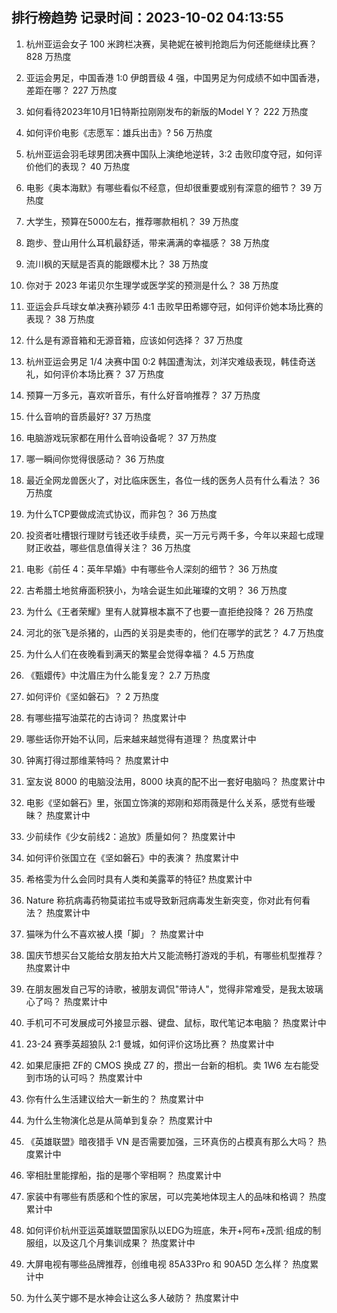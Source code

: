 
## 排行榜趋势 记录时间：2023-10-02 04:13:55
  
  1. 杭州亚运会女子 100 米跨栏决赛，吴艳妮在被判抢跑后为何还能继续比赛？ 828 万热度
    
  2. 亚运会男足，中国香港 1:0 伊朗晋级 4 强，中国男足为何成绩不如中国香港，差距在哪？ 227 万热度
    
  3. 如何看待2023年10月1日特斯拉刚刚发布的新版的Model Y？ 222 万热度
    
  4. 如何评价电影《志愿军：雄兵出击》? 56 万热度
    
  5. 杭州亚运会羽毛球男团决赛中国队上演绝地逆转，3:2 击败印度夺冠，如何评价他们的表现？ 40 万热度
    
  6. 电影《奥本海默》有哪些看似不经意，但却很重要或别有深意的细节？ 39 万热度
    
  7. 大学生，预算在5000左右，推荐哪款相机？ 39 万热度
    
  8. 跑步、登山用什么耳机最舒适，带来满满的幸福感？ 38 万热度
    
  9. 流川枫的天赋是否真的能跟樱木比？ 38 万热度
    
  10. 你对于 2023 年诺贝尔生理学或医学奖的预测是什么？ 38 万热度
    
  11. 亚运会乒乓球女单决赛孙颖莎 4:1 击败早田希娜夺冠，如何评价她本场比赛的表现？ 38 万热度
    
  12. 什么是有源音箱和无源音箱，应该如何选择？ 37 万热度
    
  13. 杭州亚运会男足 1/4 决赛中国 0:2 韩国遭淘汰，刘洋灾难级表现，韩佳奇送礼，如何评价本场比赛？ 37 万热度
    
  14. 预算一万多元，喜欢听音乐，有什么好音响推荐？ 37 万热度
    
  15. 什么音响的音质最好? 37 万热度
    
  16. 电脑游戏玩家都在用什么音响设备呢？ 37 万热度
    
  17. 哪一瞬间你觉得很感动？ 36 万热度
    
  18. 最近全网龙兽医火了，对比临床医生，各位一线的医务人员有什么看法？ 36 万热度
    
  19. 为什么TCP要做成流式协议，而非包？ 36 万热度
    
  20. 投资者吐槽银行理财亏钱还收手续费，买一万元亏两千多，今年以来超七成理财正收益，哪些信息值得关注？ 36 万热度
    
  21. 电影《前任 4：英年早婚》中有哪些令人深刻的细节？ 36 万热度
    
  22. 古希腊土地贫瘠面积狭小，为啥会诞生如此璀璨的文明？ 36 万热度
    
  23. 为什么《王者荣耀》里有人就算根本赢不了也要一直拒绝投降？ 26 万热度
    
  24. 河北的张飞是杀猪的，山西的关羽是卖枣的，他们在哪学的武艺？ 4.7 万热度
    
  25. 为什么人们在夜晚看到满天的繁星会觉得幸福？ 4.5 万热度
    
  26. 《甄嬛传》中沈眉庄为什么能复宠？ 2.7 万热度
    
  27. 如何评价《坚如磐石》？ 2 万热度
    
  28. 有哪些描写油菜花的古诗词？ 热度累计中
    
  29. 哪些话你开始不认同，后来越来越觉得有道理？ 热度累计中
    
  30. 钟离打得过那维莱特吗？ 热度累计中
    
  31. 室友说 8000 的电脑没法用，8000 块真的配不出一套好电脑吗？ 热度累计中
    
  32. 电影《坚如磐石》里，张国立饰演的郑刚和郑雨薇是什么关系，感觉有些暧昧？ 热度累计中
    
  33. 少前续作《少女前线2：追放》质量如何？ 热度累计中
    
  34. 如何评价张国立在《坚如磐石》中的表演？ 热度累计中
    
  35. 希格雯为什么会同时具有人类和美露莘的特征? 热度累计中
    
  36. Nature 称抗病毒药物莫诺拉韦或导致新冠病毒发生新突变，你对此有何看法？ 热度累计中
    
  37. 猫咪为什么不喜欢被人摸「脚」？ 热度累计中
    
  38. 国庆节想买台又能给女朋友拍大片又能流畅打游戏的手机，有哪些机型推荐？ 热度累计中
    
  39. 在朋友圈发自己写的诗歌，被朋友调侃"带诗人"，觉得非常难受，是我太玻璃心了吗？ 热度累计中
    
  40. 手机可不可发展成可外接显示器、键盘、鼠标，取代笔记本电脑？ 热度累计中
    
  41. 23-24 赛季英超狼队 2:1 曼城，如何评价这场比赛？ 热度累计中
    
  42. 如果尼康把 ZF的 CMOS 换成 Z7 的，攒出一台新的相机。卖 1W6 左右能受到市场的认可吗？ 热度累计中
    
  43. 你有什么生活建议给大一新生的？ 热度累计中
    
  44. 为什么生物演化总是从简单到复杂？ 热度累计中
    
  45. 《英雄联盟》暗夜猎手 VN 是否需要加强，三环真伤的占模真有那么大吗？ 热度累计中
    
  46. 宰相肚里能撑船，指的是哪个宰相啊？ 热度累计中
    
  47. 家装中有哪些有质感和个性的家居，可以完美地体现主人的品味和格调？ 热度累计中
    
  48. 如何评价杭州亚运英雄联盟国家队以EDG为班底，朱开+阿布+茂凯·组成的制服组，以及这几个月集训成果？ 热度累计中
    
  49. 大屏电视有哪些品牌推荐，创维电视 85A33Pro 和 90A5D 怎么样？ 热度累计中
    
  50. 为什么芙宁娜不是水神会让这么多人破防？ 热度累计中
    